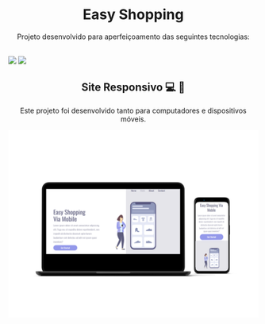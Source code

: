 <h1 align="center">Easy Shopping</h1>
<p align="center">Projeto desenvolvido para aperfeiçoamento das seguintes tecnologias:</p>
<br>
<img src="https://img.shields.io/badge/HTML5-E34F26?style=for-the-badge&logo=html5&logoColor=white" />
<img src="https://img.shields.io/badge/CSS3-1572B6?style=for-the-badge&logo=css3&logoColor=white"/>
<br>
<h2 align="center">Site Responsivo 💻 📱</h2>
<p align="center">Este projeto foi desenvolvido tanto para computadores e dispositivos móveis.</p>
<img src="https://github.com/flaviodrummond/Easy-Shopping/blob/master/img/mockuper.png?raw=true"/>
